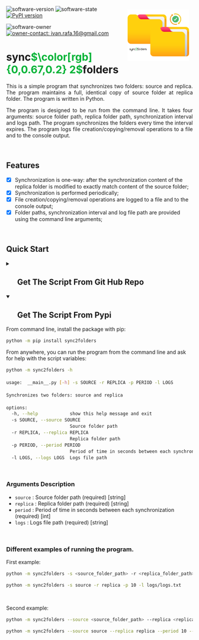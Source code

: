 <a src='https://www.rplumber.io/'><img src='logo.png' align="right" height="138.5" style="margin:10px;" /></a>

![software-version](https://custom-icon-badges.demolab.com/badge/Version-v1.0.2-gray.svg?labelColor=informational&logo=stack) 
![software-state](https://custom-icon-badges.demolab.com/badge/Status%20-Under%20Development-gray.svg?labelColor=informational&logo=gear) 
[![PyPI version](https://badge.fury.io/py/sync2folders.svg)](https://badge.fury.io/py/sync2folders)

![software-owner](https://custom-icon-badges.demolab.com/badge/Owner%20-Ivan%20Santos-gray.svg?labelColor=informational&logo=person)
<a href="mailto:ivan.rafa.16@gmail.com" rel="nofollow">![owner-contact: ivan.rafa.16@gmail.com](https://custom-icon-badges.demolab.com/badge/Contact%20-ivan.rafa.16@gmail.com-gray.svg?labelColor=informational&logo=mail)</a>
<br>
<h1 style="text-align: left;">sync<span style="color: #00b336">$\color[rgb]{0,0.67,0.2} 2$</span>folders</h1>

<p style="text-align: justify;">This is a simple program that synchronizes two folders: source and replica. The program maintains a full, identical copy of source folder at replica folder. The program is written in Python.</p>

<p style="text-align: justify;">The program is designed to be run from the command line. It takes four arguments: source folder path, replica folder path, synchronization interval and logs path. The program synchronizes the folders every time the interval expires. The program logs file creation/copying/removal operations to a file and to the console output.</p>

<br>

## **Features**

- [x] Synchronization is one-way: after the synchronization content of the replica folder is modified to exactly match content of the source folder;
- [x] Synchronization is performed periodically;
- [x] File creation/copying/removal operations are logged to a file and to the console output;
- [x] Folder paths, synchronization interval and log file path are provided using the command line arguments;

<br>

## **Quick Start**
<details>
  <summary><h2><strong>&nbsp;&nbsp;&nbsp;&nbsp;&nbsp;&nbsp;Get The Script From Git Hub Repo</strong></h2></summary>

Inside a folder of your choice, clone the repository from command line:

```bash
git clone https://github.com/ivanSantos16/sync2folders
```

You can run the program from the command line and ask for help with the script variables:

```bash
python sync2folders -h                                                                             

usage:  __main__.py [-h] -s SOURCE -r REPLICA -p PERIOD -l LOGS

Synchronizes two folders: source and replica

options:
  -h, --help            show this help message and exit
  -s SOURCE, --source SOURCE
                        Source folder path
  -r REPLICA, --replica REPLICA
                        Replica folder path
  -p PERIOD, --period PERIOD
                        Period of time in seconds between each synchronization
  -l LOGS, --logs LOGS  Logs file path
```

<br>

### Arguments Description
- `source` : Source folder path (required) [string]
- `replica` : Replica folder path (required) [string]
- `period` : Period of time in seconds between each synchronization (required) [int]
- `logs` : Logs file path with extension file (required) [string]

<br>

### Different examples of running the program.

First example:

```bash
python sync2folders -s <source_folder_path> -r <replica_folder_path> -p <sync_interval> -l <log_file_path>
```

```bash
python sync2folders -s source -r replica -p 10 -l logs/logs.txt
```
<br>

Second example:

```bash
python sync2folders --source <source_folder_path> --replica <replica_folder_path> --period <sync_interval> --logs <log_file_path>
```

```bash
python sync2folders --source source --replica replica --period 10 --logs logs/logs.txt
```
</details>
  
<details open>
<summary><h2><strong>&nbsp;&nbsp;&nbsp;&nbsp;&nbsp;&nbsp;Get The Script From Pypi</strong></h2></summary>


From command line, install the package with pip:

```bash
python -m pip install sync2folders
```

From anywhere, you can run the program from the command line and ask for help with the script variables:

```bash
python -m sync2folders -h                                                 

usage:  __main__.py [-h] -s SOURCE -r REPLICA -p PERIOD -l LOGS

Synchronizes two folders: source and replica

options:
  -h, --help            show this help message and exit
  -s SOURCE, --source SOURCE
                        Source folder path
  -r REPLICA, --replica REPLICA
                        Replica folder path
  -p PERIOD, --period PERIOD
                        Period of time in seconds between each synchronization
  -l LOGS, --logs LOGS  Logs file path
```

<br>

### Arguments Description
- `source` : Source folder path (required) [string]
- `replica` : Replica folder path (required) [string]
- `period` : Period of time in seconds between each synchronization (required) [int]
- `logs` : Logs file path (required) [string]

<br>

### Different examples of running the program.

First example:

```bash
python -m sync2folders -s <source_folder_path> -r <replica_folder_path> -p <sync_interval> -l <log_file_path>
```

```bash
python -m sync2folders -s source -r replica -p 10 -l logs/logs.txt
```
<br>

Second example:

```bash
python -m sync2folders --source <source_folder_path> --replica <replica_folder_path> --period <sync_interval> --logs <log_file_path>
```

```bash
python -m sync2folders --source source --replica replica --period 10 --logs logs/logs.txt
```
</details open>
